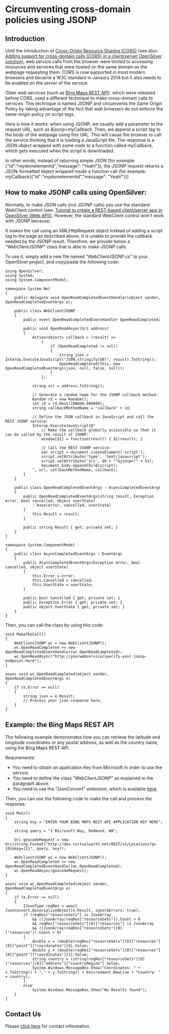 # Circumventing cross-domain policies using JSONP

## Introduction

Until the introduction of [Cross-Origin Resource Sharing (CORS)](https://en.wikipedia.org/wiki/Cross-origin_resource_sharing) (see also: [Adding support for cross-domain calls (CORS) in a client/server OpenSilver solution)](WCF-WebClient-Limitations-Tutorials.html#adding-support-for-cross-domain-calls-cors), web service calls from the browser were limited to accessing resources and services that were hosted on the same domain as the webpage requesting them. CORS is now supported in most modern browsers and became a W3C standard in Janaury 2014 but it also needs to be enabled on the server of the service.

Older web services (such as [Bing Maps REST API](https://blogs.bing.com/maps/2015/03/05/accessing-the-bing-maps-rest-services-from-various-javascript-frameworks)), which were released before CORS, used a different technique to make cross-domain calls to services. This technique is named JSONP and circumvents the Same Origin Policy by taking advantage of the fact that web browsers do not enforce the same-origin policy on script tags.

Here is how it works: when using JSONP, we usually add a parameter to the request URL, such as &jsonp=myCallback. Then, we append a script tag to the body of the webpage using this URL. This will cause the browser to call the service thinking that it is loading a JavaScript file. The response is a JSON object wrapped with some code to a function called myCallback, which gets executed when the script is downloaded.

In other words, instead of returning simple JSON (for example: {"id":"mydomelementid","message": "Yeah!"}), the JSONP request returns a JSON-formatted object wrapped inside a function call (for example: myCallback({"id":"mydomelementid","message": "Yeah!"}))

## How to make JSONP calls using OpenSilver:
Normally, to make JSON calls (not JSONP calls) you use the standard WebClient control (see: [Tutorial to create a REST-based client/server app in OpenSilver (Web API))](WCF-WebClient-Limitations-Tutorials.html#tutorial-to-easily-create-a-rest-based-clientserver-app-in-opensilver-wep-api).
However, the standard WebClient control won't work with JSONP because:

It makes the call using an XMLHttpRequest object instead of adding a script tag to the page as described above.
It is unable to provide the callback needed by the JSONP result.
Therefore, we provide below a "WebClientJSONP" class that is able to make JSONP calls.

To use it, simply add a new file named "WebClientJSONP.cs" to your OpenSilver project, and copy/paste the following code:
```
using OpenSilver;
using System;
using System.ComponentModel;

namespace System.Net
{
    public delegate void OpenReadCompletedEventHandler(object sender, OpenReadCompletedEventArgs e);

    public class WebClientJSONP
    {
        public event OpenReadCompletedEventHandler OpenReadCompleted;

        public void OpenReadAsync(Uri address)
        {
            Action<object> callback = (result) =>
                {
                    if (OpenReadCompleted != null)
                    {
                        string json = Interop.ExecuteJavaScript("JSON.stringify($0)", result).ToString();
                        OpenReadCompleted(this, new OpenReadCompletedEventArgs(json, null, false, null));
                    }
                };

            string url = address.ToString();

            // Generate a random name for the JSONP callback method:
            Random rd = new Random();
            int id = rd.Next(100000,999999);
            string callbackMethodName = "callback" + id;

            // Define the JSON callback in JavaScript and call the REST JSONP service:
            Interop.ExecuteJavaScript(@"
                // Make the callback globally accessible so that it can be called by the result of JSONP:
                window[$1] = function(result) { $2(result); }

                // Call the REST JSONP service:
                var script = document.createElement('script');
                script.setAttribute('type', 'text/javascript');
                script.setAttribute('src', $0 + ""&jsonp="" + $1);
                document.body.appendChild(script);
            ", url, callbackMethodName, callback);
        }
    }

    public class OpenReadCompletedEventArgs : AsyncCompletedEventArgs
    {
        public OpenReadCompletedEventArgs(string result, Exception error, bool cancelled, object userState)
            : base(error, cancelled, userState)
        {
            this.Result = result;
        }

        public string Result { get; private set; }
    }
}

namespace System.ComponentModel
{
    public class AsyncCompletedEventArgs : EventArgs
    {
        public AsyncCompletedEventArgs(Exception error, bool cancelled, object userState)
        {
            this.Error = error;
            this.Cancelled = cancelled;
            this.UserState = userState;
        }

        public bool Cancelled { get; private set; }
        public Exception Error { get; private set; }
        public object UserState { get; private set; }
    }
}
```

Then, you can call the class by using this code:
```
void MakeTheCall()
{
    WebClientJSONP wc = new WebClientJSONP();
    wc.OpenReadCompleted += new OpenReadCompletedEventHandler(wc_OpenReadCompleted);
    wc.OpenReadAsync("http://yourwebservice/specify-your-jsonp-endpoint-here");
}

async void wc_OpenReadCompleted(object sender, OpenReadCompletedEventArgs e)
{
    if (e.Error == null)
    {
        string json = e.Result;
        // Process your json response here.
    }
}
 ```

## Example: the Bing Maps REST API
The following example demonstrates how you can retrieve the latitude and longitude coordinates or any postal address, as well as the country name, using the Bing Maps REST API.

Requirements:

* You need to obtain an application Key from Microsoft in order to use the service.
* You need to define the class "WebClientJSONP" as explained in the paragraph above.
* You need to use the "JsonConvert" extension, which is available [here](http://forums.cshtml5.com/viewtopic.php?f=7&t=5478).

Then, you can use the following code to make the call and process the response:
```
void Main()
{
    string key = "ENTER YOUR BING MAPS REST API APPLICATION KEY HERE";

    string query = "1 Microsoft Way, Redmond, WA";

    Uri geocodeRequest = new Uri(string.Format("http://dev.virtualearth.net/REST/v1/Locations?q={0}&key={1}", query, key));

    WebClientJSONP wc = new WebClientJSONP();
    wc.OpenReadCompleted += new OpenReadCompletedEventHandler(wc_OpenReadCompleted);
    wc.OpenReadAsync(geocodeRequest);
}

async void wc_OpenReadCompleted(object sender, OpenReadCompletedEventArgs e)
{
    if (e.Error == null)
    {
        IJsonType reqRes = await JsonConvert.DeserializeObject(e.Result, ignoreErrors: true);
        if (reqRes["resourceSets"] is JsonArray
            && ((JsonArray)reqRes["resourceSets"]).Count > 0
            && reqRes["resourceSets"][0]["resources"] is JsonArray
            && ((JsonArray)reqRes["resourceSets"][0]["resources"]).Count > 0)
        {
            double x = (double)reqRes["resourceSets"][0]["resources"][0]["point"]["coordinates"][0].Value;
            double y = (double)reqRes["resourceSets"][0]["resources"][0]["point"]["coordinates"][1].Value;
            string country = (string)reqRes["resourceSets"][0]["resources"][0]["address"]["countryRegion"].Value;
            System.Windows.MessageBox.Show("Coordinates: " + x.ToString() + "," + y.ToString() + Environment.NewLine + "Country: " + country);
        }
        else
            System.Windows.MessageBox.Show("No Results found");
    }
}
```

## Contact Us
Please [click here](https://opensilver.net/contact.aspx) for contact information.

